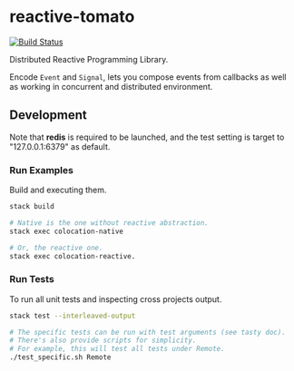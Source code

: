 # reactive-tomato

[![Build Status](https://travis-ci.com/tz70s/reactive-tomato.svg?token=q2MTgdyCTSXkarGyJWZp&branch=master)](https://travis-ci.com/tz70s/reactive-tomato)

Distributed Reactive Programming Library. 

Encode `Event` and `Signal`, lets you compose events from callbacks as well as working in concurrent and distributed environment.

## Development

Note that **redis** is required to be launched, and the test setting is target to "127.0.0.1:6379" as default.

### Run Examples

Build and executing them.

```bash
stack build

# Native is the one without reactive abstraction.
stack exec colocation-native

# Or, the reactive one.
stack exec colocation-reactive.
```

### Run Tests

To run all unit tests and inspecting cross projects output.

```bash
stack test --interleaved-output

# The specific tests can be run with test arguments (see tasty doc).
# There's also provide scripts for simplicity.
# For example, this will test all tests under Remote.
./test_specific.sh Remote
```
